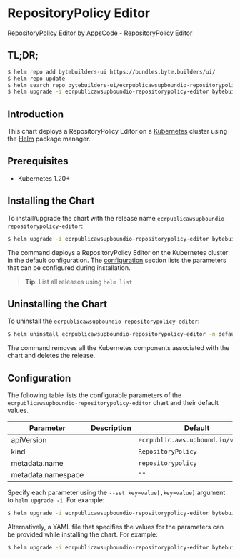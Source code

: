 # RepositoryPolicy Editor

[RepositoryPolicy Editor by AppsCode](https://byte.builders) - RepositoryPolicy Editor

## TL;DR;

```bash
$ helm repo add bytebuilders-ui https://bundles.byte.builders/ui/
$ helm repo update
$ helm search repo bytebuilders-ui/ecrpublicawsupboundio-repositorypolicy-editor --version=v0.4.18
$ helm upgrade -i ecrpublicawsupboundio-repositorypolicy-editor bytebuilders-ui/ecrpublicawsupboundio-repositorypolicy-editor -n default --create-namespace --version=v0.4.18
```

## Introduction

This chart deploys a RepositoryPolicy Editor on a [Kubernetes](http://kubernetes.io) cluster using the [Helm](https://helm.sh) package manager.

## Prerequisites

- Kubernetes 1.20+

## Installing the Chart

To install/upgrade the chart with the release name `ecrpublicawsupboundio-repositorypolicy-editor`:

```bash
$ helm upgrade -i ecrpublicawsupboundio-repositorypolicy-editor bytebuilders-ui/ecrpublicawsupboundio-repositorypolicy-editor -n default --create-namespace --version=v0.4.18
```

The command deploys a RepositoryPolicy Editor on the Kubernetes cluster in the default configuration. The [configuration](#configuration) section lists the parameters that can be configured during installation.

> **Tip**: List all releases using `helm list`

## Uninstalling the Chart

To uninstall the `ecrpublicawsupboundio-repositorypolicy-editor`:

```bash
$ helm uninstall ecrpublicawsupboundio-repositorypolicy-editor -n default
```

The command removes all the Kubernetes components associated with the chart and deletes the release.

## Configuration

The following table lists the configurable parameters of the `ecrpublicawsupboundio-repositorypolicy-editor` chart and their default values.

|     Parameter      | Description |                    Default                    |
|--------------------|-------------|-----------------------------------------------|
| apiVersion         |             | <code>ecrpublic.aws.upbound.io/v1beta1</code> |
| kind               |             | <code>RepositoryPolicy</code>                 |
| metadata.name      |             | <code>repositorypolicy</code>                 |
| metadata.namespace |             | <code>""</code>                               |


Specify each parameter using the `--set key=value[,key=value]` argument to `helm upgrade -i`. For example:

```bash
$ helm upgrade -i ecrpublicawsupboundio-repositorypolicy-editor bytebuilders-ui/ecrpublicawsupboundio-repositorypolicy-editor -n default --create-namespace --version=v0.4.18 --set apiVersion=ecrpublic.aws.upbound.io/v1beta1
```

Alternatively, a YAML file that specifies the values for the parameters can be provided while
installing the chart. For example:

```bash
$ helm upgrade -i ecrpublicawsupboundio-repositorypolicy-editor bytebuilders-ui/ecrpublicawsupboundio-repositorypolicy-editor -n default --create-namespace --version=v0.4.18 --values values.yaml
```
